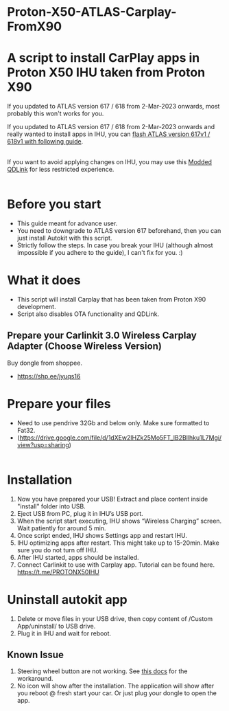 # Proton-X50-ATLAS-Carplay-FromX90
# A script to install CarPlay apps in Proton X50 IHU taken from Proton X90

If you updated to ATLAS version 617 / 618 from 2-Mar-2023 onwards, most probably this won't works for you.

If you updated to ATLAS version 617 / 618 from 2-Mar-2023 onwards and really wanted to install apps in IHU, you can [flash ATLAS version 617v1 / 618v1 with following guide](https://github.com/xeon1989/Proton-X50-IHU-Upgrade-Downgrade/blob/main/README.md). <br><br>

If you want to avoid applying changes on IHU, you may use this [Modded QDLink](https://github.com/xeon1989/QDLink-Unlocked) for less restricted experience. <br><br>

# Before you start
- This guide meant for advance user.
- You need to downgrade to ATLAS version 617 beforehand, then you can just install Autokit with this script. 
- Strictly follow the steps. In case you break your IHU (although almost impossible if you adhere to the guide), I can't fix for you. :)


# What it does
- This script will install Carplay that has been taken from Proton X90 development. 
- Script also disables OTA functionality and QDLink. 

## Prepare your Carlinkit 3.0 Wireless Carplay Adapter (Choose Wireless Version)
Buy dongle from shoppee.
- https://shp.ee/jyuqs16


# Prepare your files
- Need to use pendrive 32Gb and below only. Make sure formatted to Fat32. 
- (https://drive.google.com/file/d/1dXEw2lHZk25Mo5FT_lB2Bllhku1L7Mgi/view?usp=sharing)
<br><br>


# Installation
1. Now you have prepared your USB! Extract and place content inside "install" folder into USB.
2. Eject USB from PC, plug it in IHU’s USB port. 
5.  When the script start executing, IHU shows “Wireless Charging” screen. Wait patiently for around 5 min. 
6.  Once script ended, IHU shows Settings app and restart IHU.
7.  IHU optimizing apps after restart. This might take up to 15-20min. Make sure you do not turn off IHU.  
8.  After IHU started, apps should be installed.
9.  Connect Carlinkit to use with Carplay app. Tutorial can be found here. https://t.me/PROTONX50IHU

# Uninstall autokit app

1. Delete or move files in your USB drive, then copy content of /Custom App/uninstall/ to USB drive.
2. Plug it in IHU and wait for reboot. 


## Known Issue
1. Steering wheel button are not working. See [this docs](SteeringButtonWorkaroundAA.md) for the workaround.
2. No icon will show after the installation. The application will show after you reboot @ fresh start your car. Or just plug your dongle to open the app.
